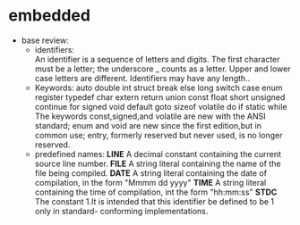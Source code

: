 # embedded
- base review:
    - identifiers:  
        An identifier is a sequence of letters and digits.
        The first character must be a letter;
        the underscore _ counts as a letter.
        Upper and lower case letters are different.
        Identifiers may have any length..
    - Keywords:
        auto     double   int      struct
        break    else     long     switch
        case     enum     register typedef
        char     extern   return   union
        const    float    short    unsigned
        continue for      signed   void
        default  goto     sizeof   volatile
        do       if       static   while
        The keywords const,signed,and volatile are new with the ANSI standard;
        enum and void are new since the first edition,but in common use;
        entry, formerly reserved but never used, is no longer reserved.
    - predefined names:
        __LINE__ A decimal constant containing the current source line number.
        __FILE__ A string literal containing the name of the file being compiled.
        __DATE__ A string literal containing the date of compilation, in the form "Mmmm dd yyyy"
        __TIME__ A string literal containing the time of compilation, int the form "hh:mm:ss"
       __STDC__ The constant 1.It is intended that this identifier be defined to be 1 only in standard-
             conforming implementations.
